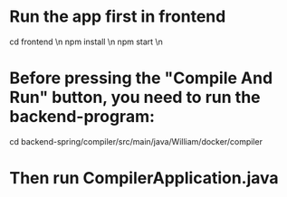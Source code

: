 # Run the app first in frontend

cd frontend \n
npm install \n
npm start \n

# Before pressing the "Compile And Run" button, you need to run the backend-program:

cd backend-spring/compiler/src/main/java/William/docker/compiler

# Then run CompilerApplication.java
